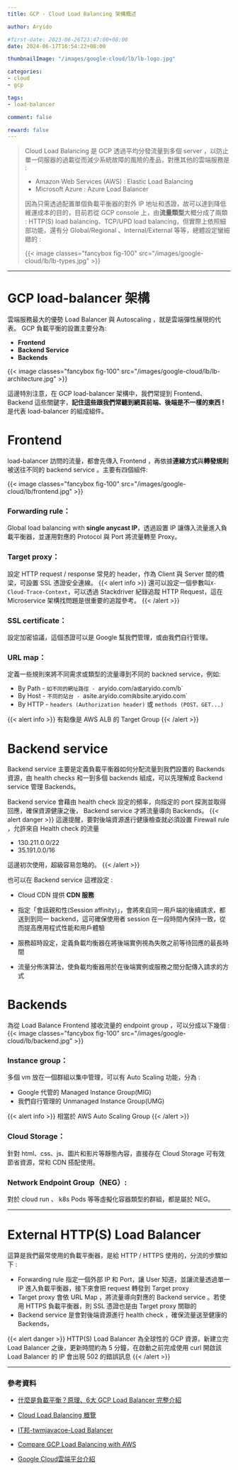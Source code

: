 ```yaml
---
title: GCP - Cloud Load Balancing 架構概述

author: Aryido

#first-date: 2023-06-26T23:47:00+08:00
date: 2024-06-17T16:54:22+08:00

thumbnailImage: "/images/google-cloud/lb/lb-logo.jpg"

categories:
- cloud
- gcp

tags:
- load-balancer

comment: false

reward: false
---
```

<!--BODY-->
> Cloud Load Balancing 是 GCP 透過平均分發流量到多個 server ，以防止單一伺服器的過載從而減少系統故障的風險的產品，對應其他的雲端服務是 :
> - Amazon Web Services (AWS) : Elastic Load Balancing
> - Microsoft Azure : Azure Load Balancer
> 
> 因為只需透過配置單個負載平衡器的對外 IP 地址和憑證，故可以達到降低維運成本的目的，目前若從 GCP console 上，由**流量類型**大概分成了兩類 : HTTP(S) load balancing、TCP/UPD load balancing，但實際上依照細部功能，還有分 Global/Regional 、Internal/External 等等，總體設定蠻細緻的 :
>
> {{< image classes="fancybox fig-100" src="/images/google-cloud/lb/lb-types.jpg" >}}
<!--more-->

---

# GCP load-balancer 架構
雲端服務最大的優勢 Load Balancer 與 Autoscaling ，就是雲端彈性展現的代表。 GCP 負載平衡的設置主要分為:
- **Frontend**
- **Backend Service**
- **Backends**

{{< image classes="fancybox fig-100" src="/images/google-cloud/lb/lb-architecture.jpg" >}}

這邊特別注意，在 GCP load-balancer 架構中，我們常提到  Frontend、Backend 這些關鍵字，**記住這些跟我們常聽到網頁前端、後端是不一樣的東西 !** 是代表 load-balancer 的組成組件。


#  Frontend
load-balancer 訪問的流量，都會先傳入 Frontend ，再依據**連線方式**與**轉發規則**被送往不同的 backend service 。主要有四個組件:

{{< image classes="fancybox fig-100" src="/images/google-cloud/lb/frontend.jpg" >}}

### Forwarding rule：
Global load balancing with **single anycast IP**，透過設置 IP 讓傳入流量進入負載平衡器，並運用對應的 Protocol 與 Port 將流量轉至 Proxy。

### Target proxy：
設定 HTTP request / response 常見的 header，作為 Client 與 Server 間的橋梁，可設置 SSL 憑證安全連線。
{{< alert info >}}
還可以設定一個參數叫`X-Cloud-Trace-Context`，可以透過 Stackdriver 紀錄追蹤 HTTP Request，這在 Microservice 架構找問題是很重要的追蹤參考。
{{< /alert >}}

### SSL certificate：
設定加密協議，這個憑證可以是 Google 幫我們管理，或由我們自行管理。

### URL map：
定義一些規則來將不同需求或類型的流量導到不同的 backned service，例如:
- By Path - `如不同的網址路徑 - `aryido.com/a` 或 `aryido.com/b`
- By Host - `不同的站台 - `asite.aryido.com` 與 `bsite.aryido.com`
- By HTTP - `headers (Authorization header)` 或 `methods (POST、GET...)`

{{< alert info >}}
有點像是 AWS ALB 的 Target Group
{{< /alert >}}


# Backend service
Backend service 主要是定義負載平衡器如何分配流量到我們設置的 Backends 資源，由 health checks 和一到多個 backends 組成，可以先理解成 Backend service 管理 Backends。

Backend service 會藉由 health check 設定的頻率，向指定的 port 探測並取得回應，確保資源健康之後， Backend service 才將流量導向 Backends。
{{< alert danger >}}
這邊提醒，要對後端資源進行健康檢查就必須設置 Firewall rule ，允許來自 Health check 的流量

- 130.211.0.0/22
- 35.191.0.0/16

這邊初次使用，超級容易忽略的。
{{< /alert >}}

也可以在 Backend service 這裡設定 :
- Cloud CDN 提供 **CDN 服務**
- 指定「會話親和性(Session affinity)」，會將來自同一用戶端的後續請求，都送到到同一 backend，這可確保使用者 session 在一段時間內保持一致，從而提高應用程式性能和用戶體驗

- 服務超時設定，定義負載均衡器在將後端實例視為失敗之前等待回應的最長時間

- 流量分佈演算法，使負載均衡器用於在後端實例或服務之間分配傳入請求的方式


# Backends
為從 Load Balance Frontend 接收流量的 endpoint group ，可以分成以下幾個 :
{{< image classes="fancybox fig-100" src="/images/google-cloud/lb/backend.jpg" >}}

### Instance group：
多個 vm 放在一個群組以集中管理，可以有 Auto Scaling 功能，分為 : 
  - Google 代管的 Managed Instance Group(MIG)
  - 我們自行管理的 Unmanaged Instance Group(UMG)

{{< alert info >}}
相當於 AWS Auto Scaling Group
{{< /alert >}}

### Cloud Storage：
針對 html、css、js、圖片和影片等靜態內容，直接存在 Cloud Storage 可有效節省資源，常和 CDN 搭配使用。


### Network Endpoint Group（NEG）:
對於 cloud run 、 k8s Pods 等等虛擬化容器類型的群組，都是屬於 NEG。

---

# External HTTP(S) Load Balancer
這算是我們最常使用的負載平衡器，是給 HTTP / HTTPS 使用的，分流的步驟如下 :
- Forwarding rule 指定一個外部 IP 和 Port，讓 User 知道，並讓流量透過單一 IP 進入負載平衡器，接下來會把 request 轉發到 Target proxy
- Target proxy 會依 URL Map ，將流量導向對應的 Backend service 。若使用 HTTPS 負載平衡器，則 SSL 憑證也是由 Target proxy 關聯的
-  Backend service 是會對後端資源進行 health check ，確保流量送至健康的Backends，

{{< alert danger >}}
HTTP(S) Load Balancer 為全球性的 GCP 資源，新建立完 Load Balancer 之後，更新時間約為 5 分鐘，在啟動之前完成使用 curl 開啟該 Load Balancer 的 IP 會出現 502 的錯誤訊息
{{< /alert >}}

---

### 參考資料
- [什麼是負載平衡？原理、6大 GCP Load Balancer 完整介紹](https://blog.cloud-ace.tw/networking-website/load-balance/gcp-load-balancer-introduction/)

- [Cloud Load Balancing 概覽](https://cloud.google.com/load-balancing/docs/load-balancing-overview?hl=zh-cn)

- [IT邦-twmjavacoe-Load Balancer](https://ithelp.ithome.com.tw/m/articles/10296010)

- [Compare GCP Load Balancing with AWS](https://rickhw.github.io/2017/11/30/GCP/Compare-GCP-Load-Balancing-with-AWS/)

- [Google Cloud雲端平台介紹](https://jason-kao-blog.medium.com/google-cloud%E9%9B%B2%E7%AB%AF%E5%B9%B3%E5%8F%B0%E4%BB%8B%E7%B4%B9-fc3212c8359b)